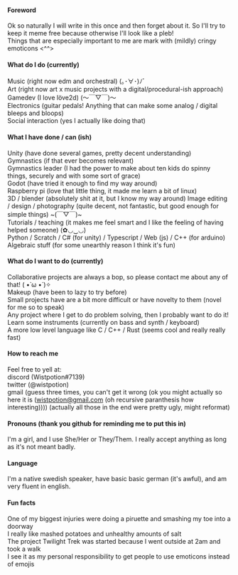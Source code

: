 #### Foreword  
Ok so naturally I will write in this once and then forget about it. So I'll try to keep it meme free because otherwise I'll look like a pleb!  
Things that are especially important to me are mark with (mildly) cringy emoticons <^^>

#### What do I do (currently)  
Music (right now edm and orchestral) (｡･∀･)ﾉﾞ  
Art (right now art x music projects with a digital/procedural-ish approach)  
Gamedev (I love löve2d) (～￣▽￣)～  
Electronics (guitar pedals! Anything that can make some analog / digital bleeps and bloops)  
Social interaction (yes I actually like doing that)  

#### What I have done / can (ish)
Unity (have done several games, pretty decent understanding)  
Gymnastics (if that ever becomes relevant)  
Gymnastics leader (I had the power to make about ten kids do spinny things, securely and with some sort of grace)  
Godot (have tried it enough to find my way around)  
Raspberry pi (love that little thing, it made me learn a bit of linux)  
3D / blender (absolutely shit at it, but I know my way around)
Image editing / design / photography (quite decent, not fantastic, but good enough for simple things)  \~(￣▽￣)\~  
Tutorials / teaching (it makes me feel smart and I like the feeling of having helped someone) (✿◡‿◡)  
Python / Scratch / C# (for unity) / Typescript / Web (js) / C++ (for arduino) 
Algebraic stuff (for some unearthly reason I think it's fun)  

#### What do I want to do (currently)
Collaborative projects are always a bop, so please contact me about any of that! ( •̀ ω •́ )✧  
Makeup (have been to lazy to try before)  
Small projects have are a bit more difficult or have novelty to them (novel for me so to speak)  
Any project where I get to do problem solving, then I probably want to do it!  
Learn some instruments (currently on bass and synth / keyboard)  
A more low level language like C / C++ / Rust (seems cool and really really fast)  

#### How to reach me
Feel free to yell at:  
discord (Wistpotion#7139)  
twitter (@wistpotion)  
gmail (guess three times, you can't get it wrong (ok you might actually so here it is (wistpotion@gmail.com (oh recursive paranthesis how interesting)))) (actually all those in the end were pretty ugly, might reformat)  


#### Pronouns (thank you github for reminding me to put this in)  
I'm a girl, and I use She/Her or They/Them. I really accept anything as long as it's not meant badly.  

#### Language
I'm a native swedish speaker, have basic basic german (it's awful), and am very fluent in english.

#### Fun facts
One of my biggest injuries were doing a piruette and smashing my toe into a doorway  
I really like mashed potatoes and unhealthy amounts of salt  
The project Twilight Trek was started because I went outside at 2am and took a walk  
I see it as my personal responsibility to get people to use emoticons instead of emojis  
